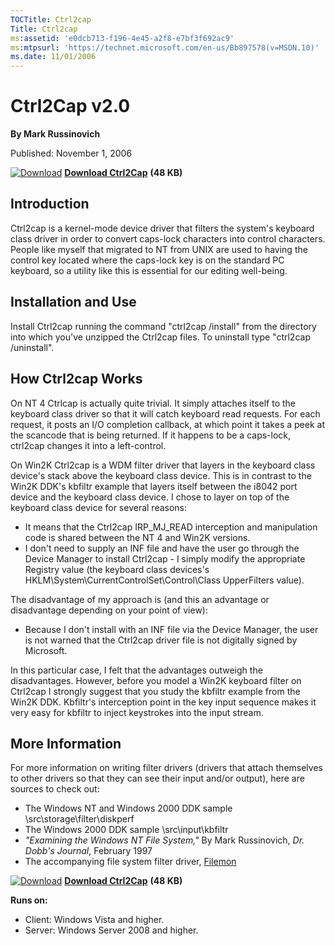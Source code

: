 ```yaml
--- 
TOCTitle: Ctrl2cap
Title: Ctrl2cap
ms:assetid: 'e0dcb713-f196-4e45-a2f8-e7bf3f692ac9'
ms:mtpsurl: 'https://technet.microsoft.com/en-us/Bb897578(v=MSDN.10)'
ms.date: 11/01/2006
---
```


Ctrl2Cap v2.0
=============

**By Mark Russinovich**

Published: November 1, 2006

[![Download](/media/landing/sysinternals/download_sm.png)](https://download.sysinternals.com/files/Ctrl2Cap.zip) [**Download Ctrl2Cap**](https://download.sysinternals.com/files/Ctrl2Cap.zip)  **(48 KB)**


## Introduction

Ctrl2cap is a kernel-mode device driver that filters the system's
keyboard class driver in order to convert caps-lock characters into
control characters. People like myself that migrated to NT from UNIX are
used to having the control key located where the caps-lock key is on the
standard PC keyboard, so a utility like this is essential for our
editing well-being.

  

## Installation and Use

Install Ctrl2cap running the command "ctrl2cap /install" from the
directory into which you've unzipped the Ctrl2cap files. To uninstall
type "ctrl2cap /uninstall".  

  

## How Ctrl2cap Works

On NT 4 Ctrlcap is actually quite trivial. It simply attaches itself to
the keyboard class driver so that it will catch keyboard read requests.
For each request, it posts an I/O completion callback, at which point it
takes a peek at the scancode that is being returned. If it happens to be
a caps-lock, ctrl2cap changes it into a left-control.

On Win2K Ctrl2cap is a WDM filter driver that layers in the keyboard
class device's stack above the keyboard class device. This is in
contrast to the Win2K DDK's kbfiltr example that layers itself between
the i8042 port device and the keyboard class device. I chose to layer on
top of the keyboard class device for several reasons:

-   It means that the Ctrl2cap IRP\_MJ\_READ interception and
    manipulation code is shared between the NT 4 and Win2K versions.
-   I don't need to supply an INF file and have the user go through the
    Device Manager to install Ctrl2cap - I simply modify the appropriate
    Registry value (the keyboard class devices's
    HKLM\\System\\CurrentControlSet\\Control\\Class UpperFilters value).

The disadvantage of my approach is (and this an advantage or
disadvantage depending on your point of view):

-   Because I don't install with an INF file via the Device Manager, the
    user is not warned that the Ctrl2cap driver file is not digitally
    signed by Microsoft.

In this particular case, I felt that the advantages outweigh the
disadvantages. However, before you model a Win2K keyboard filter on
Ctrl2cap I strongly suggest that you study the kbfiltr example from the
Win2K DDK. Kbfiltr's interception point in the key input sequence makes
it very easy for kbfiltr to inject keystrokes into the input stream.  
  

## More Information

For more information on writing filter drivers (drivers that attach
themselves to other drivers so that they can see their input and/or
output), here are sources to check out:

-   The Windows NT and Windows 2000 DDK sample
    \\src\\storage\\filter\\diskperf
-   The Windows 2000 DDK sample \\src\\input\\kbfiltr
-   *"Examining the Windows NT File System,"* By Mark Russinovich, *Dr.
    Dobb's Journal*, February 1997
-   The accompanying file system filter driver,
    [Filemon](filemon.md)

[![Download](/media/landing/sysinternals/download_sm.png)](https://download.sysinternals.com/files/Ctrl2Cap.zip) [**Download Ctrl2Cap**](https://download.sysinternals.com/files/Ctrl2Cap.zip)  **(48 KB)**

**Runs on:**

-   Client: Windows Vista and higher.
-   Server: Windows Server 2008 and higher.



